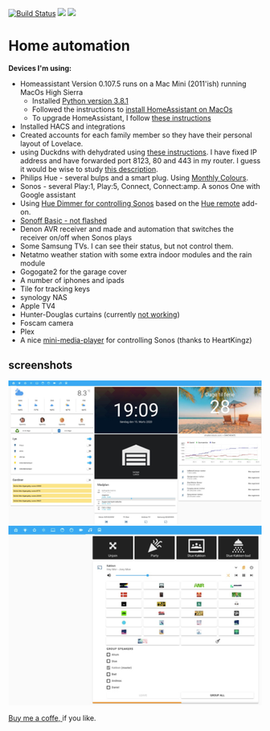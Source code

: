    [![Build Status](https://travis-ci.com/ClausDethlefsen/Home-AssistantConfig.svg?branch=master)](https://travis-ci.com/ClausDethlefsen/Home-AssistantConfig)
<a href="https://github.com/ClausDethlefsen/Home-AssistantConfig/commits/master"><img src="https://img.shields.io/github/last-commit/ClausDethlefsen/Home-AssistantConfig.svg?style=plasticr"/></a>
<a href="https://github.com/ClausDethlefsen/Home-AssistantConfig/stargazers"><img src="https://img.shields.io/github/stars/ClausDethlefsen/Home-AssistantConfig.svg?style=plasticr"/></a>
<!-- ![ha-version-shield] ![maintained] -->


# Home automation


**Devices I'm using:**
* Homeassistant Version 0.107.5 runs on a Mac Mini (2011'ish) running MacOs High Sierra
  + Installed [Python version 3.8.1](https://www.python.org/downloads/mac-osx/)
  + Followed the instructions to [install HomeAssistant on MacOs](https://www.home-assistant.io/docs/installation/macos/)
  + To upgrade HomeAssistant, I follow [these instructions](https://www.home-assistant.io/docs/installation/virtualenv/#upgrading-home-assistant)
* Installed HACS and integrations
* Created accounts for each family member so they have their personal layout of Lovelace.
* using Duckdns with dehydrated using [these instructions](https://www.splitbrain.org/blog/2017-08/10-homeassistant_duckdns_letsencrypt). I have fixed IP address and have forwarded port 8123, 80 and 443 in my router. I guess it would be wise to study [this description](https://community.home-assistant.io/t/duckdns-its-not-just-me-its-you/131586).
* Philips Hue - several bulps and a smart plug. Using [Monthly Colours](https://github.com/CCOSTAN/Home-AssistantConfig/blob/0dbd30fe4ed2d19a5b8c56ad3f2bee062e22de2b/config/scene/monthly_colors.yaml). 
* Sonos - several Play:1, Play:5, Connect, Connect:amp. A sonos One with Google assistant
* Using [Hue Dimmer for controlling Sonos](https://github.com/ClausDethlefsen/Home-AssistantConfig/blob/master/include/automations/anne.yaml) based on the [Hue remote](https://github.com/robmarkcole/Hue-remotes-HASS) add-on.
* [Sonoff Basic - not flashed](https://www.youtube.com/watch?v=DsTqOlrQQ1k)
* Denon AVR receiver and made and automation that switches the receiver on/off when Sonos plays
* Some Samsung TVs. I can see their status, but not control them.
* Netatmo weather station with some extra indoor modules and the rain module
* Gogogate2 for the garage cover
* A number of iphones and ipads
* Tile for tracking keys
* synology NAS
* Apple TV4
* Hunter-Douglas curtains (currently [not working](https://github.com/home-assistant/core/issues/32324))
* Foscam camera
* Plex
* A nice [mini-media-player](mini-media-player) for controlling Sonos (thanks to HeartKingz)

## screenshots
![Main window](screenshots/main.jpg)
![Player](screenshots/player.jpg)

<a href="https://www.buymeacoffee.com/Bwl9psu" target="_blank">Buy me a coffe, </a>if you like.

